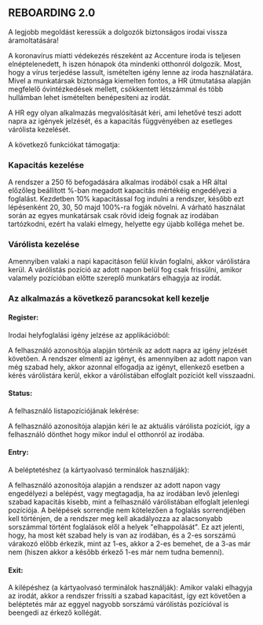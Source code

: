 ## REBOARDING 2.0

A legjobb megoldást keressük a dolgozók biztonságos irodai vissza áramoltatására! 

A koronavírus miatti védekezés részeként az Accenture iroda is teljesen elnéptelenedett, h
iszen hónapok óta mindenki otthonról dolgozik.
Most, hogy a vírus terjedése lassult, ismételten igény lenne az iroda használatára. 
Mivel a munkatársak biztonsága kiemelten fontos, a HR útmutatása alapján megfelelő óvintézkedések mellett, 
csökkentett létszámmal és több hullámban lehet ismételten benépesíteni az irodát.

A HR egy olyan alkalmazás megvalósítását kéri, ami lehetővé teszi adott napra az igények jelzését,
és a kapacitás függvényében az esetleges várólista kezelését.

A következő funkciókat támogatja:

### Kapacitás kezelése

A rendszer a 250 fő befogadására alkalmas irodából csak a HR által előzőleg beállított %-ban megadott kapacitás mértékéig engedélyezi a foglalást.
Kezdetben 10% kapacitással fog indulni a rendszer, később ezt lépésenként 20, 30, 50 majd 100%-ra fogják növelni. 
A várható használat során az egyes munkatársak csak rövid ideig fognak az irodában tartózkodni, ezért ha valaki elmegy, 
helyette egy újabb kolléga mehet be.

### Várólista kezelése
Amennyiben valaki a napi kapacitáson felül kíván foglalni, akkor várólistára kerül. 
A várólistás pozíció az adott napon belül fog csak frissülni, amikor valamely pozícióban előtte szereplő munkatárs elhagyja az irodát.

### Az alkalmazás a következő parancsokat kell kezelje

#### Register: 

Irodai helyfoglalási igény jelzése az applikációból:

A felhasználó azonosítója alapján történik az adott napra az igény jelzését követően.
A rendszer elmenti az igényt, és amennyiben az adott napon van még szabad hely, 
akkor azonnal elfogadja az igényt, ellenkező esetben a kérés várólistára kerül, 
ekkor a várólistában elfoglalt pozíciót kell visszaadni.

#### Status: 

A felhasználó listapozíciójának lekérése:

A felhasználó azonosítója alapján kéri le az aktuális várólista pozíciót, így a felhasználó dönthet hogy mikor indul el otthonról az irodába.

#### Entry: 

A beléptetéshez (a kártyaolvasó terminálok használják):

A felhasználó azonosítója alapján a rendszer az adott napon vagy engedélyezi a belépést, 
vagy megtagadja, ha az irodában levő jelenlegi szabad kapacitás kisebb, 
mint a felhasználó várólistában elfoglalt jelenlegi pozíciója.
A belépések sorrendje nem kötelezően a foglalás sorrendjében kell történjen, 
de a rendszer meg kell akadályozza az alacsonyabb sorszámmal történt foglalások 
elől a helyek "elhappolását". Ez azt jelenti, hogy, ha most két szabad hely is van az irodában, 
és a 2-es sorszámú várakozó előbb érkezik, mint az 1-es, akkor a 2-es bemehet, de a 3-as már nem 
(hiszen akkor a később érkező 1-es már nem tudna bemenni).

#### Exit: 

A kilépéshez (a kártyaolvasó terminálok használják):
Amikor valaki elhagyja az irodát, akkor a rendszer frissíti a szabad kapacitást, 
így ezt követően a beléptetés már az eggyel nagyobb sorszámú várólistás pozícióval 
is beengedi az érkező kollégát.
